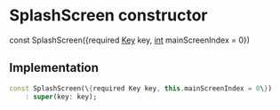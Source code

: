 


# SplashScreen constructor






const
SplashScreen(\{required [Key](https://api.flutter.dev/flutter/foundation/Key-class.html) key, [int](https://api.flutter.dev/flutter/dart-core/int-class.html) mainScreenIndex = 0\})





## Implementation

```dart
const SplashScreen(\{required Key key, this.mainScreenIndex = 0\})
    : super(key: key);
```







